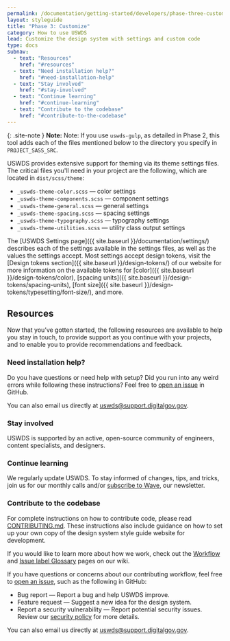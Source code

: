 ```yaml
---
permalink: /documentation/getting-started/developers/phase-three-customize/
layout: styleguide
title: "Phase 3: Customize"
category: How to use USWDS
lead: Customize the design system with settings and custom code
type: docs
subnav:
  - text: "Resources"
    href: "#resources"
  - text: "Need installation help?"
    href: "#need-installation-help"
  - text: "Stay involved"
    href: "#stay-involved"
  - text: "Continue learning"
    href: "#continue-learning"
  - text: "Contribute to the codebase"
    href: "#contribute-to-the-codebase"
---
```


{: .site-note }
**Note:** Note: If you use `uswds-gulp`, as detailed in Phase 2, this tool adds each of the files mentioned below to the directory you specify in `PROJECT_SASS_SRC`.

USWDS provides extensive support for theming via its theme settings files. The critical files you'll need in your project are the following, which are located in `dist/scss/theme`:
-	`_uswds-theme-color.scss` — color settings
-	`_uswds-theme-components.scss` — component settings
-	`_uswds-theme-general.scss` — general settings
-	`_uswds-theme-spacing.scss` — spacing settings
- `_uswds-theme-typography.scss` — typography settings
-	`_uswds-theme-utilities.scss` — utility class output settings

The [USWDS Settings page]({{ site.baseurl }}/documentation/settings/) describes each of the settings available in the settings files, as well as the values the settings accept. Most settings accept design tokens, visit the [Design tokens section]({{ site.baseurl }}/design-tokens/) of our website for more information on the available tokens for [color]({{ site.baseurl }}/design-tokens/color), [spacing units]({{ site.baseurl }}/design-tokens/spacing-units), [font size]({{ site.baseurl }}/design-tokens/typesetting/font-size/), and more.

## Resources
Now that you’ve gotten started, the following resources are available to help you stay in touch, to provide support as you continue with your projects, and to enable you to provide recommendations and feedback.

### Need installation help?
Do you have questions or need help with setup? Did you run into any weird errors while following these instructions? Feel free to [open an issue](https://github.com/uswds/uswds/issues) in GitHub.

You can also email us directly at [uswds@support.digitalgov.gov](mailto:uswds@support.digitalgov.gov). 

### Stay involved
USWDS is supported by an active, open-source community of engineers, content specialists, and designers. 

### Continue learning
We regularly update USWDS. To stay informed of changes, tips, and tricks, join us for our monthly calls and/or [subscribe to Wave](https://public.govdelivery.com/accounts/USGSATTS/subscriber/new?qsp=GSA_TTS), our newsletter.

### Contribute to the codebase
For complete instructions on how to contribute code, please read [CONTRIBUTING.md](https://github.com/uswds/uswds/blob/develop/CONTRIBUTING.md). These instructions also include guidance on how to set up your own copy of the design system style guide website for development.

If you would like to learn more about how we work, check out the [Workflow](https://github.com/uswds/uswds/wiki/Workflow) and [Issue label Glossary](https://github.com/uswds/uswds/wiki/Issue-label-glossary) pages on our wiki.

If you have questions or concerns about our contributing workflow, feel free to [open an issue](https://github.com/uswds/uswds/issues), such as the following in GitHub:
- Bug report — Report a bug and help USWDS improve.
- Feature request — Suggest a new idea for the design system.
- Report a security vulnerability — Report potential security issues. Review our [security policy](https://github.com/uswds/uswds/security/policy) for more details.

You can also email us directly at [uswds@support.digitalgov.gov](mailto:uswds@support.digitalgov.gov).
